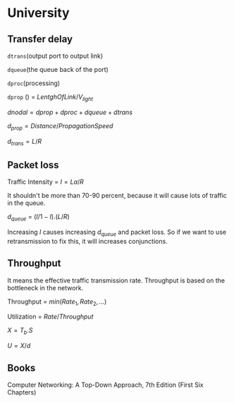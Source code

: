 # University

## Transfer delay

`dtrans`(output port to output link)

`dqueue`(the queue back of the port)

`dproc`(processing)

`dprop` () = $LentghOfLink/V_{light}$

$dnodal = dprop + dproc + dqueue + dtrans$

$d_{prop} = Distance/PropagationSpeed$

$d_{trans} = L/R$

## Packet loss

Traffic Intensity = $I =La/R$

It shouldn't be more than 70-90 percent, because it will cause lots of traffic in the queue.

$d_{queue}$ = $(I/1-I).(L/R)$

Increasing $I$ causes increasing $d_{queue}$ and packet loss. So if we want to use retransmission to fix this, it will increases conjunctions.

## Throughput

It means the effective traffic transmission rate. Throughput is based on the bottleneck in the network.

Throughput = $min(Rate_1, Rate_2, ...)$

Utilization = $Rate/Throughput$ 

$X = T_b . S$

$U = X/d$

## Books

Computer Networking: A Top-Down Approach, 7th Edition (First Six Chapters)